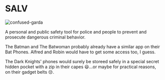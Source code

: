 # SALV

![confused-garda](../SALV/my-app/assets/images/README.md%20images/one-officer.jpg)


A personal and public safety tool for police and people to prevent and prosecute dangerous criminal behavior.

The Batman and The Batwoman probably already have a similar app on their Bat Phones. Alfred and Robin would have to get some access too, I guess. 




The Dark Knights' phones would surely be storeed safely in a special secret hidden pocket with a zip in their capes 😃...or maybe for practical reasons, on their gadget belts 😒.  
